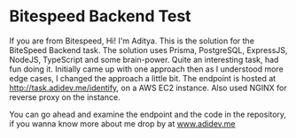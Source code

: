 # Bitespeed Backend Test
If you are from Bitespeed, Hi! I'm Aditya.
This is the solution for the BiteSpeed Backend task.
The solution uses Prisma, PostgreSQL, ExpressJS, NodeJS, TypeScript and some brain-power.
Quite an interesting task, had fun doing it. Initially came up with one approach then as I understood more edge cases, I changed the approach a little bit.
The endpoint is hosted at http://task.adidev.me/identify, on a AWS EC2 instance. Also used NGINX for reverse proxy on the instance.

You can go ahead and examine the endpoint and the code in the repository, if you wanna know more about me drop by at www.adidev.me
